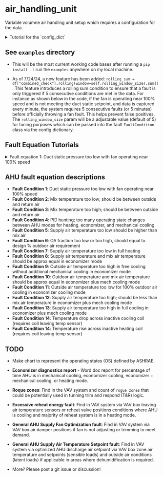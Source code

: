 # air_handling_unit
Variable volumne air handling unit setup which requires a configuration for the data.

<details>
  <summary>Tutorial for the `config_dict`</summary>

The `config_dict` is a Python data structure containing variables for tuning faults and names of columns in your data that represent components in the AHU, such as sensors and other I/O that drive the unit. It should be fairly self-explanatory, where the naming convention attempts to follow something related to the `BRICK` schema. Tuning variables for the fault equations, such as anything _DEG_ERR_THRES, can be adjusted when a high number of faults occur for a given fault condition equation. You can review the data in the plots and adjust accordingly, making the mechanical engineer's best determination if further investigation needs to happen with the HVAC system at hand. Please feel free to post a GitHub discussion where high numbers of faults can be very confusing. Other fault tuning parameters that may not be very straightforward are:

* **DELTA_OS_MAX**: This is for fault equation 4, which resamples data in an effort to flag tuning or hunting issues in the control system. The fault rule logic under the hood looks at heating/cooling valves and outside air damper positions to determine modes of the AHU such as heating, economizer cooling, economizer plus mechanical cooling, and mechanical cooling only modes. If hunting is happening, a fault on this equation occurs when the operating state changes (`DELTA_OS_MAX`) is greater than this value in one hour. The default value is 7.

* **AHU_MIN_OA_DPR**: AHU minimum outside air damper position expressed as a float between 0 and 1 for percent command. The default value is 0.2 or 20%.

* **OAT_RAT_DELTA_MIN**: This is for fault equation 6, which is used to determine that there is a good delta between the outside air and return air temperatures for running a calculation called an outside air fraction calculation that determines the % outside air between mixing, return, and outside air temperature sensors. The greater the delta temperature, the greater the accuracy of this calculation, where for the fault rule to be enabled, it needs to have a good delta.

* **AIRFLOW_ERR_THRES**: This is used in fault equation 6 as a tuning parameter to compare the calculated fan volume to the actual air volume.

* **AHU_MIN_OA_CFM_DESIGN**: This is used in fault equation 6 as a minimum outside air volume amount, which comes from the design blueprints for how the mechanical design engineer originally intended for a volume of fresh air, most likely based off of ASHRAE 62.1 if in the United States.

* **TROUBLESHOOT_MODE**: Can be set to either `True` or `False`, where if in a `True` mode, there are more print statements in the console that yield minimum and maximum values in the data frame columns as well as data types. Also, see below in the example of the fault rule if `self.troubleshoot_mode` is enabled, there are additional columns in the dataframe that are used in the rule-based calculations that are not removed and can be useful if processed data is saved again to CSV format. You can then open it in Excel or whatever tool one prefers for more elaborate troubleshooting.

* **ROLLING_WINDOW_SIZE**: See below for the fault rule logic. This is a setting where a cumulative value of faults needs to occur before a True fault will be flagged. The idea is to cut down on false positives.

```python
# Configuration dictionary
config_dict = {
    # used for report name
    'AHU_NAME': "MZVAV_1",

    # timestamp column name
    'INDEX_COL_NAME': "timestamp",

    'DUCT_STATIC_COL': "SaStatic",
    'DUCT_STATIC_SETPOINT_COL': "SaStaticSPt",
    'SUPPLY_VFD_SPEED_COL': "Sa_FanSpeed",
    'MAT_COL': "MA_Temp",
    'OAT_COL': "OaTemp",
    'SAT_COL': "SaTempSP",
    'RAT_COL': "RaTemp",
    'HEATING_SIG_COL': "HW_Valve",  
    'COOLING_SIG_COL': "CW_Valve",  
    'ECONOMIZER_SIG_COL': "OA_Damper",
    'SUPPLY_FAN_AIR_VOLUME_COL': None,  # Set to None to potentially skip Fault Condition 6

    'SAT_SETPOINT_COL': "SaTempSPt",
    'CONSTANT_LEAVE_TEMP_SP': False,
    'CONSTANT_LEAVE_TEMP_SP_VAL': 55.0,

    'VFD_SPEED_PERCENT_ERR_THRES': 0.05,
    'VFD_SPEED_PERCENT_MAX': 0.99,
    'DUCT_STATIC_INCHES_ERR_THRES': 0.1,
    'OUTDOOR_DEG_ERR_THRES': 5.0,
    'MIX_DEG_ERR_THRES': 5.0,
    'RETURN_DEG_ERR_THRES': 2.0,
    'SUPPLY_DEG_ERR_THRES': 2.0,
    'DELTA_T_SUPPLY_FAN': 2.0,

    'DELTA_OS_MAX': 7,
    'AHU_MIN_OA_DPR': 0.20,
    'OAT_RAT_DELTA_MIN': 10,
    'AIRFLOW_ERR_THRES': 0.3,
    'AHU_MIN_OA_CFM_DESIGN': 2500,
    'TROUBLESHOOT_MODE': False,
    'ROLLING_WINDOW_SIZE': 5
}
```
</details>

## See `examples` directory 

* This will be the most current working code bases after running a `pip install .` I run the `examples` anywhere on my local machine.

* As of 7/24/24, a new feature has been added: `rolling_sum = df["combined_check"].rolling(window=self.rolling_window_size).sum()`. This feature introduces a rolling sum condition to ensure that a fault is only triggered if 5 consecutive conditions are met in the data. For instance as shown below in the code, if the fan is operating near 100% speed and is not meeting the duct static setpoint, and data is captured every minute, the system requires 5 consecutive faults (or 5 minutes) before officially throwing a fan fault. This helps prevent false positives. The `rolling_window_size` param will be a adjustable value (default of 5) for tuning purposes which can be passed into the fault `FaultCondition` class via the config dictionary. 


## Fault Equation Tutorials

<details>
  <summary>Fault equation 1: Duct static pressure too low with fan operating near 100% speed</summary>

This Python class, `FaultConditionOne`, implements a fault detection algorithm for Air Handling Units (AHU), specifically targeting low duct static pressure fan faults. It utilizes mechanical engineering principles and mathematical calculations to monitor and diagnose faults. The class compares actual duct static pressure (`duct_static_col`) against a setpoint (`duct_static_setpoint_col`) with an error threshold (`duct_static_inches_err_thres`). Simultaneously, it checks if the fan speed (`supply_vfd_speed_col`) exceeds a defined maximum threshold minus an error tolerance (`vfd_speed_percent_max` - `vfd_speed_percent_err_thres`).

$$
\text{DSP} < \text{DPSP} - \text{eDSP} \quad \text{and} \quad \text{VFDSPD} \geq 99\% - \text{eVFDSPD}
$$


These conditions are combined (combined_check) and a rolling window technique is applied to sum consecutive true conditions (rolling_sum). A fault flag (fc1_flag) is set when the sum within the rolling window equals the window size, indicating persistent fault conditions. 


```python
import pandas as pd
from open_fdd.air_handling_unit.faults.fault_condition import FaultCondition

class FaultConditionOne(FaultCondition):
    """ Class provides the definitions for Fault Condition 1.
        AHU low duct static pressure fan fault.
    """

    def __init__(self, dict_):
        """
        :param dict_:
        """
        self.vfd_speed_percent_err_thres = float
        self.vfd_speed_percent_max = float
        self.duct_static_inches_err_thres = float
        self.duct_static_col = str
        self.supply_vfd_speed_col = str
        self.duct_static_setpoint_col = str
        self.troubleshoot_mode = bool  # default should be False
        self.rolling_window_size = int

        self.set_attributes(dict_)

    def apply(self, df: pd.DataFrame) -> pd.DataFrame:
        if self.troubleshoot_mode:
            self.troubleshoot_cols(df)

        # check analog outputs [data with units of %] are floats only
        columns_to_check = [self.supply_vfd_speed_col]
        self.check_analog_pct(df, columns_to_check)

        df['static_check_'] = (
            df[self.duct_static_col] < df[self.duct_static_setpoint_col] - self.duct_static_inches_err_thres)
        df['fan_check_'] = (
            df[self.supply_vfd_speed_col] >= self.vfd_speed_percent_max - self.vfd_speed_percent_err_thres)

        # Combined condition check
        df["combined_check"] = df['static_check_'] & df['fan_check_']

        # Rolling sum to count consecutive trues
        rolling_sum = df["combined_check"].rolling(window=self.rolling_window_size).sum()
        # Set flag to 1 if rolling sum equals the window size
        df["fc1_flag"] = (rolling_sum == self.rolling_window_size).astype(int)

        if self.troubleshoot_mode:
            print("Troubleshoot mode enabled - not removing helper columns")
            del df["static_check_"]
            del df["fan_check_"]
            del df["combined_check"]

        return df
```

</details>

## AHU fault equation descriptions
* **Fault Condition 1**: Duct static pressure too low with fan operating near 100% speed
* **Fault Condition 2**: Mix temperature too low; should be between outside and return air
* **Fault Condition 3**: Mix temperature too high; should be between outside and return air
* **Fault Condition 4**: PID hunting; too many operating state changes between AHU modes for heating, economizer, and mechanical cooling
* **Fault Condition 5**: Supply air temperature too low should be higher than mix air
* **Fault Condition 6**: OA fraction too low or too high, should equal to design % outdoor air requirement
* **Fault Condition 7**: Supply air temperature too low in full heating
* **Fault Condition 8**: Supply air temperature and mix air temperature should be approx equal in economizer mode
* **Fault Condition 9**: Outside air temperature too high in free cooling without additional mechanical cooling in economizer mode
* **Fault Condition 10**: Outdoor air temperature and mix air temperature should be approx equal in economizer plus mech cooling mode
* **Fault Condition 11**: Outside air temperature too low for 100% outdoor air cooling in economizer cooling mode
* **Fault Condition 12**: Supply air temperature too high; should be less than mix air temperature in economizer plus mech cooling mode
* **Fault Condition 13**: Supply air temperature too high in full cooling in economizer plus mech cooling mode
* **Fault Condition 14**: Temperature drop across inactive cooling coil (requires coil leaving temp sensor)
* **Fault Condition 14**: Temperature rise across inactive heating coil (requires coil leaving temp sensor)

## TODO
* Make chart to represent the operating states (OS) defined by ASHRAE.
* **Economizer diagnostics report** - Word doc report for percentage of time AHU is in mechanical cooling, economizer cooling, economizer + mechanical cooling, or heating mode.

* **Roque zones**: Find in the VAV system and count of `rogue zones` that could be potentially used in tunning trim and respond (T&R) logic.
* **Excessive reheat energy fault**: Find in VAV system via VAV box leaving air temperature sensors or reheat valve positions conditions where AHU is cooling and majority of reheat system is in a heating mode.
* **General AHU Supply Fan Optimization fault**: Find in VAV system via VAV box air damper positions if fan is not adjusting or trimming to meet demand.
* **General AHU Supply Air Temperature Setpoint fault**: Find in VAV system via optimized AHU discharge air setpoint via VAV box zone air temperature and setpoints (sensible loads) and outside air conditions (latent loads) if applicable in areas where dehumidification is required. 
* More? Please post a git issue or discussion! 

